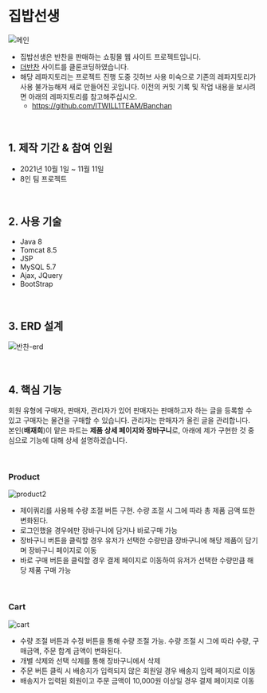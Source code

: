 # 집밥선생
![메인](https://user-images.githubusercontent.com/88926356/143993110-fd70e0fb-6a5d-4900-802c-f9320c22bafa.png)

* 집밥선생은 반찬을 판매하는 쇼핑몰 웹 사이트 프로젝트입니다.
* [더반찬](https://www.thebanchan.co.kr/main/initMain.action) 사이트를 클론코딩하였습니다.
* 해당 레파지토리는 프로젝트 진행 도중 깃허브 사용 미숙으로 기존의 레파지토리가 사용 불가능해져 새로 만들어진 곳입니다. 이전의 커밋 기록 및 작업 내용을 보시려면 아래의 레파지토리를 참고해주십시오.
  * https://github.com/ITWILL1TEAM/Banchan

<br>

## 1. 제작 기간 & 참여 인원
* 2021년 10월 1일 ~ 11월 11일
* 8인 팀 프로젝트

<br>

## 2. 사용 기술
  * Java 8
  * Tomcat 8.5
  * JSP
  * MySQL 5.7
  * Ajax, JQuery
  * BootStrap

<br>

## 3. ERD 설계
![반찬-erd](https://user-images.githubusercontent.com/88926356/164419930-59b7c0d6-b9a1-4560-a789-5cf51aac1245.jpg)

<br>

## 4. 핵심 기능
회원 유형에 구매자, 판매자, 관리자가 있어 판매자는 판매하고자 하는 글을 등록할 수 있고 구매자는 물건을 구매할 수 있습니다. 
관리자는 판매자가 올린 글을 관리합니다.  
본인(**배재희**)이 맡은 파트는 **제품 상세 페이지와 장바구니**로, 아래에 제가 구현한 것 중심으로 기능에 대해 상세 설명하겠습니다.  

<br>

### Product
![product2](https://user-images.githubusercontent.com/88926356/142717270-67d160be-dbc1-426a-8c63-3225161e7f62.gif)
* 제이쿼리를 사용해 수량 조절 버튼 구현. 수량 조절 시 그에 따라 총 제품 금액 또한 변화된다.
* 로그인했을 경우에만 장바구니에 담거나 바로구매 가능
* 장바구니 버튼을 클릭할 경우 유저가 선택한 수량만큼 장바구니에 해당 제품이 담기며 장바구니 페이지로 이동
* 바로 구매 버튼을 클릭할 경우 결제 페이지로 이동하여 유저가 선택한 수량만큼 해당 제품 구매 가능

<br>
 
### Cart
![cart](https://user-images.githubusercontent.com/88926356/142717575-6c2ca539-c462-417e-9e84-2315d8f5ba98.gif)
* 수량 조절 버튼과 수정 버튼을 통해 수량 조절 가능. 수량 조절 시 그에 따라 수량, 구매금액, 주문 합계 금액이 변화된다.
* 개별 삭제와 선택 삭제를 통해 장바구니에서 삭제 
* 주문 버튼 클릭 시 배송지가 입력되지 않은 회원일 경우 배송지 입력 페이지로 이동
* 배송지가 입력된 회원이고 주문 금액이 10,000원 이상일 경우 결제 페이지로 이동

 <br>
